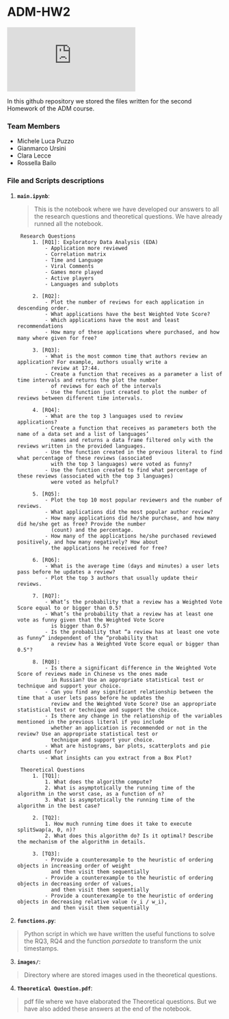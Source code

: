 # ADM-HW2

![steam](https://www.vortez.net/contentteller.php?ct=news&action=file&id=18653)

In this github repository we stored the files written for the second Homework of the ADM course.
### Team Members
* Michele Luca Puzzo
* Gianmarco Ursini
* Clara Lecce
* Rossella Bailo 

### File and Scripts descriptions
1. __`main.ipynb`__:
    > This is the notebook where we have developed our answers to all the research questions and theoretical questions. We have already runned all the notebook.
    
        Research Questions
            1. [RQ1]: Exploratory Data Analysis (EDA)
                - Application more reviewed 
                - Correlation matrix
                - Time and Language
                - Viral Comments
                - Games more played
                - Active players
                - Languages and subplots
    
            2. [RQ2]:
                - Plot the number of reviews for each application in descending order.
                - What applications have the best Weighted Vote Score?
                - Which applications have the most and least recommendations
                - How many of these applications where purchased, and how many where given for free?
        
            3. [RQ3]:
                - What is the most common time that authors review an application? For example, authors usually write a 
                  review at 17:44.
                - Create a function that receives as a parameter a list of time intervals and returns the plot the number 
                  of reviews for each of the intervals
                - Use the function just created to plot the number of reviews between different time intervals.
    
            4. [RQ4]:
                - What are the top 3 languages used to review applications?
                - Create a function that receives as parameters both the name of a data set and a list of languages’ 
                  names and returns a data frame filtered only with the reviews written in the provided languages.
                - Use the function created in the previous literal to find what percentage of these reviews (associated
                  with the top 3 languages) were voted as funny?
                - Use the function created to find what percentage of these reviews (associated with the top 3 languages) 
                  were voted as helpful?
                  
            5. [RQ5]:
                - Plot the top 10 most popular reviewers and the number of reviews.
                - What applications did the most popular author review?
                - How many applications did he/she purchase, and how many did he/she get as free? Provide the number 
                  (count) and the percentage.
                - How many of the applications he/she purchased reviewed positively, and how many negatively? How about 
                  the applications he received for free?
          
            6. [RQ6]:
                - What is the average time (days and minutes) a user lets pass before he updates a review?
                - Plot the top 3 authors that usually update their reviews.
                 
            7. [RQ7]:
                - What’s the probability that a review has a Weighted Vote Score equal to or bigger than 0.5?
                - What’s the probability that a review has at least one vote as funny given that the Weighted Vote Score
                  is bigger than 0.5?
                - Is the probability that “a review has at least one vote as funny” independent of the “probability that
                  a review has a Weighted Vote Score equal or bigger than 0.5"?
          
            8. [RQ8]:
                - Is there a significant difference in the Weighted Vote Score of reviews made in Chinese vs the ones made
                  in Russian? Use an appropriate statistical test or technique and support your choice.
                - Can you find any significant relationship between the time that a user lets pass before he updates the
                  review and the Weighted Vote Score? Use an appropriate statistical test or technique and support the choice.
                - Is there any change in the relationship of the variables mentioned in the previous literal if you include
                  whether an application is recommended or not in the review? Use an appropriate statistical test or 
                  technique and support your choice.
                - What are histograms, bar plots, scatterplots and pie charts used for?
                - What insights can you extract from a Box Plot?
            
        Theoretical Questions
            1. [TQ1]:
                1. What does the algorithm compute?
                2. What is asymptotically the running time of the algorithm in the worst case, as a function of n?
                3. What is asymptotically the running time of the algorithm in the best case?

            2. [TQ2]:
                1. How much running time does it take to execute splitSwap(a, 0, n)? 
                2. What does this algorithm do? Is it optimal? Describe the mechanism of the algorithm in details.

            3. [TQ3]:
                - Provide a counterexample to the heuristic of ordering objects in increasing order of weight 
                  and then visit them sequentially
                - Provide a counterexample to the heuristic of ordering objects in decreasing order of values,
                  and then visit them sequentially
                - Provide a counterexample to the heuristic of ordering objects in decreasing relative value (v_i / w_i),
                  and then visit them sequentially
             
      
2. __`functions.py`__:
  > Python script in which we have written the useful functions to solve the RQ3, RQ4 and the function *parsedate* to transform the unix timestamps.
3. __`images/`__: 
  > Directory where are stored images used in the theoretical questions.
4. __`Theoretical Question.pdf`__: 
  > pdf file where we have elaborated the Theoretical questions. But we have also added these answers at the end of the notebook. 
